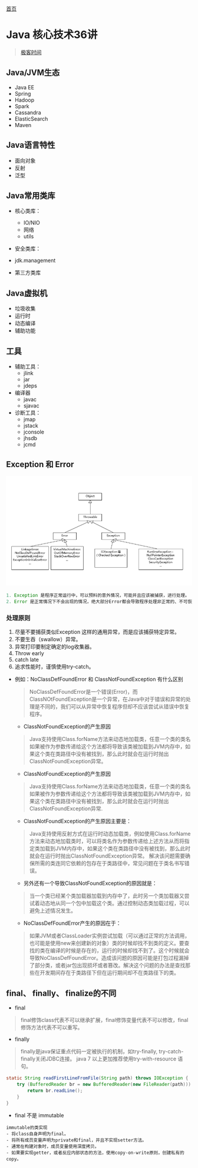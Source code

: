 [首页](/)
# Java 核心技术36讲

> [极客时间](https://time.geekbang.org/column/article/6845)  

## Java/JVM生态

- Java EE  
- Spring  
- Hadoop  
- Spark  
- Cassandra
- ElasticSearch
- Maven

## Java语言特性

- 面向对象
- 反射
- 泛型

## Java常用类库

- 核心类库：  
  - IO/NIO
  - 网络
  - utils

- 安全类库：

- jdk.management

- 第三方类库

## Java虚拟机

- 垃圾收集
- 运行时
- 动态编译
- 辅助功能

## 工具

- 辅助工具：
  - jlink
  - jar
  - jdeps
- 编译器
  - javac
  - sjavac
- 诊断工具：  
  - jmap
  - jstack
  - jconsole
  - jhsdb
  - jcmd

## Exception 和 Error

![Exception&Error](./assets/accba531a365e6ae39614ebfa3273900.png)

```java
1. Exception 是程序正常运行中，可以预料的意外情况，可能并且应该被捕获，进行处理。
2. Error 是正常情况下不会出现的情况，绝大部分Error都会导致程序处理非正常的、不可恢复的状态。既然是非正常情况下，所以不便于也不需要捕获。
```

### 处理原则

  1. 尽量不要捕获类似Exception 这样的通用异常，而是应该捕获特定异常。
  2. 不要生吞（swallow）异常。
  3. 异常打印要制定确定的log收集器。
  4. Throw early
  5. catch late
  6. 追求性能时，谨慎使用try-catch。

- 例如：NoClassDefFoundError 和 ClassNotFoundException 有什么区别
  > NoClassDefFoundError是一个错误(Error)，而ClassNOtFoundException是一个异常，在Java中对于错误和异常的处理是不同的，我们可以从异常中恢复程序但却不应该尝试从错误中恢复程序。
  - ClassNotFoundException的产生原因
  > Java支持使用Class.forName方法来动态地加载类，任意一个类的类名如果被作为参数传递给这个方法都将导致该类被加载到JVM内存中，如果这个类在类路径中没有被找到，那么此时就会在运行时抛出ClassNotFoundException异常。
  - ClassNotFoundException的产生原因
  > Java支持使用Class.forName方法来动态地加载类，任意一个类的类名如果被作为参数传递给这个方法都将导致该类被加载到JVM内存中，如果这个类在类路径中没有被找到，那么此时就会在运行时抛出ClassNotFoundException异常.
  - ClassNotFoundException的产生原因主要是：
  > Java支持使用反射方式在运行时动态加载类，例如使用Class.forName方法来动态地加载类时，可以将类名作为参数传递给上述方法从而将指定类加载到JVM内存中，如果这个类在类路径中没有被找到，那么此时就会在运行时抛出ClassNotFoundException异常。
  解决该问题需要确保所需的类连同它依赖的包存在于类路径中，常见问题在于类名书写错误。
  - 另外还有一个导致ClassNotFoundException的原因就是：
  > 当一个类已经某个类加载器加载到内存中了，此时另一个类加载器又尝试着动态地从同一个包中加载这个类。通过控制动态类加载过程，可以避免上述情况发生。
  - NoClassDefFoundError产生的原因在于：
  > 如果JVM或者ClassLoader实例尝试加载（可以通过正常的方法调用，也可能是使用new来创建新的对象）类的时候却找不到类的定义。要查找的类在编译的时候是存在的，运行的时候却找不到了。这个时候就会导致NoClassDefFoundError。造成该问题的原因可能是打包过程漏掉了部分类，或者jar包出现损坏或者篡改。解决这个问题的办法是查找那些在开发期间存在于类路径下但在运行期间却不在类路径下的类。

## final、 finally、 finalize的不同

- final

> final修饰class代表不可以继承扩展，final修饰变量代表不可以修改，final修饰方法代表不可以重写。

- finally

> finally是java保证重点代码一定被执行的机制，如try-finally, try-catch-finally关闭JDBC连接。
> java 7 以上更加推荐使用try-with-resource 语句。

```java
static String readFirstLineFromFile(String path) throws IOException {
    try (BufferedReader br = new BufferedReader(new FileReader(path))) {
        return br.readLine();
    }
}
```

- final 不是 immutable

```text
immutable的类实现
- 将class自身声明为final。
- 将所有成员变量声明为private和final，并且不实现setter方法。
- 通常在构建对象时，成员变量使用深度拷贝。
- 如果要实现getter，或者反应内部状态的方法，使用copy-on-write原则，创建私有的copy。
```
